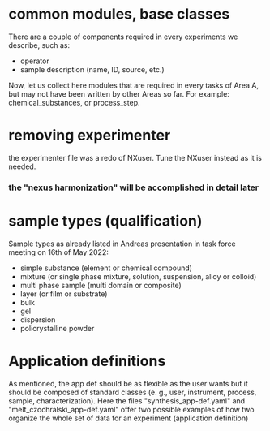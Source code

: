# common modules, base classes
There are a couple of components required in every experiments we describe, such as:
- operator
- sample description (name, ID, source, etc.)

Now, let us collect here modules that are required in every tasks of Area A, but may not have been written by other Areas so far.
For example: chemical_substances, or process_step.

# removing experimenter
the experimenter file was a redo of NXuser. Tune the NXuser instead as it is needed.
### the "nexus harmonization" will be accomplished in detail later


# sample types (qualification)
Sample types as already listed in Andreas presentation in task force meeting on 16th of May 2022:

- simple substance (element or chemical compound)
- mixture (or single phase mixture, solution, suspension, alloy or colloid)
- multi phase sample (multi domain or composite)
- layer (or film or substrate)
- bulk
- gel
- dispersion
- policrystalline powder

# Application definitions
As mentioned, the app def should be as flexible as the user wants but it should be composed of standard classes  (e. g., user, instrument, process, sample, characterization). Here the files "synthesis_app-def.yaml" and "melt_czochralski_app-def.yaml" offer two possible examples of how two organize the whole set of data for an experiment (application definition)
